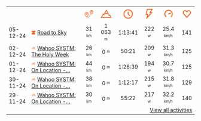 <table>
    <tr>
        <th></th>
        <th></th>
        <th align="center"><img src="https://raw.githubusercontent.com/robiningelbrecht/strava-activities/master/public/distance.svg" width="30" alt="distance" title="distance"/></th>
        <th align="center"><img src="https://raw.githubusercontent.com/robiningelbrecht/strava-activities/master/public/elevation.svg" width="30" alt="elevation" title="elevation"/></th>
        <th align="center"><img src="https://raw.githubusercontent.com/robiningelbrecht/strava-activities/master/public/time.svg" width="30" alt="time" title="time"/></th>
        <th align="center"><img src="https://raw.githubusercontent.com/robiningelbrecht/strava-activities/master/public/average-watt.svg" width="30" alt="average watts" title="average watts"/></th>
        <th align="center"><img src="https://raw.githubusercontent.com/robiningelbrecht/strava-activities/master/public/average-speed.svg" width="30" alt="average speed" title="average speed"/></th>
        <th align="center"><img src="https://raw.githubusercontent.com/robiningelbrecht/strava-activities/master/public/heart-rate.svg" width="30" alt="average heart rate" title="average heart rate"/></th>
    </tr>
            <tr>
            <td>05-12-24</td>
            <td>
                                <img src="https://raw.githubusercontent.com/robiningelbrecht/strava-activities/master/public/activity-virtual-ride-zwift.svg" width="12" alt="Road to Sky" title="Road to Sky"/>
<a href="https://www.strava.com/activities/13052189418" title="Kcal: 938 | Gear: None ">Road to Sky</a>
            </td>
            <td align="center">31 <sup><sub>km</sub></sup></td>
            <td align="center">1 063 <sup><sub>m</sub></sup></td>
            <td align="center">1:13:41</td>
            <td align="center">222 <sup><sub>w</sub></sup></td>
            <td align="center">25.4 <sup><sub>km/h</sub></sup></td>
            <td align="center">141</td>
        </tr>
            <tr>
            <td>02-12-24</td>
            <td>
                <img src="https://raw.githubusercontent.com/robiningelbrecht/strava-activities/master/public/activity-ride.svg" width="12" alt="Wahoo SYSTM: The Holy Week" title="Wahoo SYSTM: The Holy Week"/>
<a href="https://www.strava.com/activities/13032534684" title="Kcal: 630 | Gear: None ">Wahoo SYSTM: The Holy Week</a>
            </td>
            <td align="center">26 <sup><sub>km</sub></sup></td>
            <td align="center">0 <sup><sub>m</sub></sup></td>
            <td align="center">50:21</td>
            <td align="center">209 <sup><sub>w</sub></sup></td>
            <td align="center">31.3 <sup><sub>km/h</sub></sup></td>
            <td align="center">125</td>
        </tr>
            <tr>
            <td>01-12-24</td>
            <td>
                <img src="https://raw.githubusercontent.com/robiningelbrecht/strava-activities/master/public/activity-ride.svg" width="12" alt="Wahoo SYSTM: On Location - Med. Coast: Massif de l&#039;Esterel" title="Wahoo SYSTM: On Location - Med. Coast: Massif de l&#039;Esterel"/>
<a href="https://www.strava.com/activities/13020320757" title="Kcal: 1010 | Gear: None ">Wahoo SYSTM: On Location -...</a>
            </td>
            <td align="center">44 <sup><sub>km</sub></sup></td>
            <td align="center">0 <sup><sub>m</sub></sup></td>
            <td align="center">1:26:39</td>
            <td align="center">194 <sup><sub>w</sub></sup></td>
            <td align="center">30.7 <sup><sub>km/h</sub></sup></td>
            <td align="center">125</td>
        </tr>
            <tr>
            <td>30-11-24</td>
            <td>
                <img src="https://raw.githubusercontent.com/robiningelbrecht/strava-activities/master/public/activity-ride.svg" width="12" alt="Wahoo SYSTM: On Location - Catalunya: Pt. 2 - Pobla to Coll de Creuetta" title="Wahoo SYSTM: On Location - Catalunya: Pt. 2 - Pobla to Coll de Creuetta"/>
<a href="https://www.strava.com/activities/13013060504" title="Kcal: 931 | Gear: None ">Wahoo SYSTM: On Location -...</a>
            </td>
            <td align="center">38 <sup><sub>km</sub></sup></td>
            <td align="center">0 <sup><sub>m</sub></sup></td>
            <td align="center">1:12:17</td>
            <td align="center">215 <sup><sub>w</sub></sup></td>
            <td align="center">31.8 <sup><sub>km/h</sub></sup></td>
            <td align="center">129</td>
        </tr>
            <tr>
            <td>29-11-24</td>
            <td>
                <img src="https://raw.githubusercontent.com/robiningelbrecht/strava-activities/master/public/activity-ride.svg" width="12" alt="Wahoo SYSTM: On Location - Gran Canaria: Serenity" title="Wahoo SYSTM: On Location - Gran Canaria: Serenity"/>
<a href="https://www.strava.com/activities/13009100905" title="Kcal: 722 | Gear: None ">Wahoo SYSTM: On Location -...</a>
            </td>
            <td align="center">30 <sup><sub>km</sub></sup></td>
            <td align="center">0 <sup><sub>m</sub></sup></td>
            <td align="center">55:22</td>
            <td align="center">217 <sup><sub>w</sub></sup></td>
            <td align="center">32.2 <sup><sub>km/h</sub></sup></td>
            <td align="center">140</td>
        </tr>
                <tr>
            <td colspan="8" align="right"><a href="https://github.com/robiningelbrecht/strava-activities#activities">View all activities</a></td>
        </tr>
    </table>
